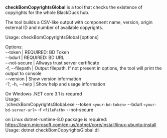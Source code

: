 **checkBomCopyrightsGlobal** is a tool that checks the existence of copyrights for the whole BlackDuck hub.  


The tool builds a CSV-like output with component name, version, origin external ID and number of available copyrights. 

Usage: checkBomCopyrightsGlobal [options]

Options:  
--token | REQUIRED: BD Token  
--bdurl | REQUIRED: BD URL  
--not-secure | Allways trust server certificate  
-f, --filepath | Output filepath. If not present in options, the tool will print the output to console  
--version | Show version information  
-?, -h, --help | Show help and usage information

On Windows .NET core 3.1 is requred  
Usage:  
.\checkBomCopyrightsGlobal.exe --token `<your-bd-token>` --bdurl `<your-bd-server-url>`  -f `<filePath>` --not-secure  

on Linux dotnet-runtime-8.0 package is required: https://learn.microsoft.com/en-us/dotnet/core/install/linux-ubuntu-install
Usage: dotnet checkBomCopyrightsGlobal.dll
